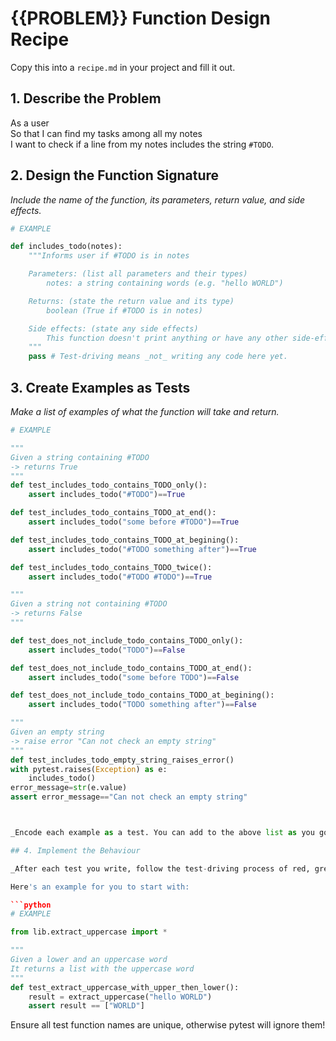 # {{PROBLEM}} Function Design Recipe

Copy this into a `recipe.md` in your project and fill it out.

## 1. Describe the Problem

As a user \
So that I can find my tasks among all my notes \
I want to check if a line from my notes includes the string `#TODO`.


## 2. Design the Function Signature

_Include the name of the function, its parameters, return value, and side effects._

```python
# EXAMPLE

def includes_todo(notes):
    """Informs user if #TODO is in notes

    Parameters: (list all parameters and their types)
        notes: a string containing words (e.g. "hello WORLD")

    Returns: (state the return value and its type)
        boolean (True if #TODO is in notes)

    Side effects: (state any side effects)
        This function doesn't print anything or have any other side-effects
    """
    pass # Test-driving means _not_ writing any code here yet.
```

## 3. Create Examples as Tests

_Make a list of examples of what the function will take and return._

```python
# EXAMPLE

"""
Given a string containing #TODO 
-> returns True
"""
def test_includes_todo_contains_TODO_only():
    assert includes_todo("#TODO")==True

def test_includes_todo_contains_TODO_at_end():
    assert includes_todo("some before #TODO")==True

def test_includes_todo_contains_TODO_at_begining():
    assert includes_todo("#TODO something after")==True

def test_includes_todo_contains_TODO_twice():
    assert includes_todo("#TODO #TODO")==True

"""
Given a string not containing #TODO 
-> returns False
"""

def test_does_not_include_todo_contains_TODO_only():
    assert includes_todo("TODO")==False

def test_does_not_include_todo_contains_TODO_at_end():
    assert includes_todo("some before TODO")==False

def test_does_not_include_todo_contains_TODO_at_begining():
    assert includes_todo("TODO something after")==False

"""
Given an empty string 
-> raise error "Can not check an empty string"
"""
def test_includes_todo_empty_string_raises_error()
with pytest.raises(Exception) as e:
    includes_todo()
error_message=str(e.value)
assert error_message=="Can not check an empty string"



_Encode each example as a test. You can add to the above list as you go._

## 4. Implement the Behaviour

_After each test you write, follow the test-driving process of red, green, refactor to implement the behaviour._

Here's an example for you to start with:

```python
# EXAMPLE

from lib.extract_uppercase import *

"""
Given a lower and an uppercase word
It returns a list with the uppercase word
"""
def test_extract_uppercase_with_upper_then_lower():
    result = extract_uppercase("hello WORLD")
    assert result == ["WORLD"]
```

Ensure all test function names are unique, otherwise pytest will ignore them!
